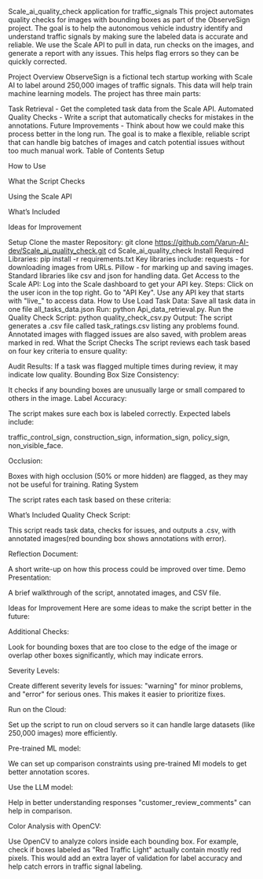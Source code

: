 Scale_ai_quality_check application for traffic_signals
This project automates quality checks for images with bounding boxes as part of the ObserveSign project. The goal is to help the autonomous vehicle industry identify and understand traffic signals by making sure the labeled data is accurate and reliable. We use the Scale API to pull in data, run checks on the images, and generate a report with any issues. This helps flag errors so they can be quickly corrected.

Project Overview
ObserveSign is a fictional tech startup working with Scale AI to label around 250,000 images of traffic signals. This data will help train machine learning models. The project has three main parts:

Task Retrieval - Get the completed task data from the Scale API.
Automated Quality Checks - Write a script that automatically checks for mistakes in the annotations.
Future Improvements - Think about how we could make this process better in the long run. The goal is to make a flexible, reliable script that can handle big batches of images and catch potential issues without too much manual work.
Table of Contents
Setup

How to Use

What the Script Checks

Using the Scale API

What’s Included

Ideas for Improvement

Setup
Clone the master Repository: git clone https://github.com/Varun-AI-dev/Scale_ai_quality_check.git
cd Scale_ai_quality_check
Install Required Libraries: pip install -r requirements.txt Key libraries include: requests - for downloading images from URLs. Pillow - for marking up and saving images. Standard libraries like csv and json for handling data.
Get Access to the Scale API: Log into the Scale dashboard to get your API key. Steps:
Click on the user icon in the top right.
Go to "API Key".
Use any API key that starts with "live_" to access data.
How to Use
Load Task Data: Save all task data in one file all_tasks_data.json Run: python Api_data_retrieval.py. Run the Quality Check Script: python quality_check_csv.py Output: The script generates a .csv file called task_ratings.csv listing any problems found. Annotated images with flagged issues are also saved, with problem areas marked in red. What the Script Checks The script reviews each task based on four key criteria to ensure quality:

Audit Results: If a task was flagged multiple times during review, it may indicate low quality. Bounding Box Size Consistency:

It checks if any bounding boxes are unusually large or small compared to others in the image. Label Accuracy:

The script makes sure each box is labeled correctly. Expected labels include:

traffic_control_sign, construction_sign, information_sign, policy_sign, non_visible_face.

Occlusion:

Boxes with high occlusion (50% or more hidden) are flagged, as they may not be useful for training. Rating System

The script rates each task based on these criteria:

What’s Included
Quality Check Script:

This script reads task data, checks for issues, and outputs a .csv, with annotated images(red bounding box shows annotations with error).

Reflection Document:

A short write-up on how this process could be improved over time. Demo Presentation:

A brief walkthrough of the script, annotated images, and CSV file.

Ideas for Improvement
Here are some ideas to make the script better in the future:

Additional Checks:

Look for bounding boxes that are too close to the edge of the image or overlap other boxes significantly, which may indicate errors.

Severity Levels:

Create different severity levels for issues: "warning" for minor problems, and "error" for serious ones. This makes it easier to prioritize fixes.

Run on the Cloud:

Set up the script to run on cloud servers so it can handle large datasets (like 250,000 images) more efficiently.

Pre-trained ML model:

We can set up comparison constraints using pre-trained Ml models to get better annotation scores.

Use the LLM model:

Help in better understanding responses "customer_review_comments" can help in comparison.

Color Analysis with OpenCV:

Use OpenCV to analyze colors inside each bounding box. For example, check if boxes labeled as "Red Traffic Light" actually contain mostly red pixels. This would add an extra layer of validation for label accuracy and help catch errors in traffic signal labeling.
